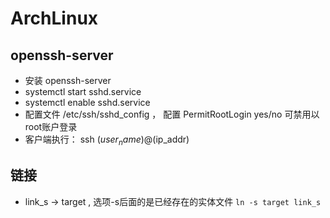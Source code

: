 # ArchLinux

## openssh-server
* 安装 openssh-server
* systemctl start sshd.service
* systemctl enable sshd.service
* 配置文件 /etc/ssh/sshd_config ， 配置 PermitRootLogin yes/no 可禁用以root账户登录
* 客户端执行： ssh  $(user_name)@$(ip_addr)

## 链接
- link_s -> target , 选项-s后面的是已经存在的实体文件
    `ln -s target link_s`
